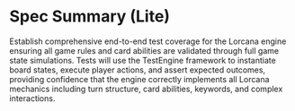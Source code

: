 # Spec Summary (Lite)

Establish comprehensive end-to-end test coverage for the Lorcana engine ensuring all game rules and card abilities are validated through full game state simulations. Tests will use the TestEngine framework to instantiate board states, execute player actions, and assert expected outcomes, providing confidence that the engine correctly implements all Lorcana mechanics including turn structure, card abilities, keywords, and complex interactions.
